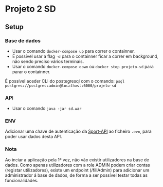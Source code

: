 # Projeto 2 SD

## Setup

### Base de dados

- Usar o comando `docker-compose up` para correr o containner. 
- É possível usar a flag `-d` para o containner ficar a correr em background, não sendo preciso vários terminais.
- Usar o comando `docker-compose down` ou `docker stop projeto-sd` para parar o containner.

É possível aceder CLI do postegresql com o comando: `psql postgres://postgres:admin@localhost:6000/projeto-sd`

### API

- Usar o comando `java -jar sd.war`

### ENV

Adicionar uma chave de autenticação da [Sport-API](https://api-sports.io/) ao ficheiro `.evn`, para poder usar dados desta API.

### Nota

Ao inciar a aplicação pela 1ª vez, não vão existir utilizadores na base de dados. Como apenas utilizadores com a role ADMIN podem criar contas (registar utilizadores), existe um endpoint (/fillAdmin) para adicionar um administrador á base de dados, de forma a ser possível testar todas as funcionalidades.

